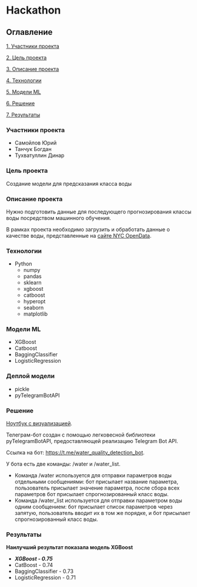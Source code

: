 # Hackathon

## Оглавление
[1. Участники проекта](https://github.com/Xjoraas74/MPTI-DS-Hackathon-1/edit/master/README.md#Участники-проекта)

[2. Цель проекта](https://github.com/Xjoraas74/MPTI-DS-Hackathon-1/edit/master/README.md#Цель-проекта)

[3. Описание проекта](https://github.com/Xjoraas74/MPTI-DS-Hackathon-1/edit/master/README.md#Описание-проекта)

[4. Технологии](https://github.com/Xjoraas74/MPTI-DS-Hackathon-1/edit/master/README.md#Описание-проекта)

[5. Модели ML](https://github.com/Xjoraas74/MPTI-DS-Hackathon-1/edit/master/README.md#Модели-ML)

[6. Решение](https://github.com/BogdanTanchuk/DataCleaningProject/edit/master/README.md#Решение)

[7. Результаты](https://github.com/BogdanTanchuk/DataCleaningProject/edit/master/README.md#Результаты)

### Участники проекта
  - Самойлов Юрий
  - Танчук Богдан
  - Тухватуллин Динар

### Цель проекта
Создание модели для предсказания класса воды

### Описание проекта
Нужно подготовить данные для последующего прогнозирования классы воды посредством машинного обучения.

В рамках проекта необходимо загрузить и обработать данные о качестве воды, представленные на [сайте NYC OpenData](https://data.cityofnewyork.us/Environment/Drinking-Water-Quality-Distribution-Monitoring-Dat/bkwf-xfky).

### Технологии
  - Python
    * numpy
    * pandas
    * sklearn
    * xgboost
    * catboost
    * hyperopt
    * seaborn
    * matplotlib

### Модели ML
  - XGBoost
  - Catboost
  - BaggingClassifier
  - LogisticRegression

### Деплой модели
  - pickle
  - pyTelegramBotAPI

### Решение
[Ноутбук с визуализацией](https://github.com/Xjoraas74/MPTI-DS-Hackathon-1/blob/master/Hackathon.ipynb).


Телеграм-бот создан с помощью легковесной библиотеки pyTelegramBotAPI, предоставляющей реализацию Telegram Bot API.

Ссылка на бот: https://t.me/water_quality_detection_bot.

У бота есть две команды: /water и /water_list.
  - Команда /water используется для отправки параметров воды отдельными сообщениями: бот присылает название параметра, пользователь присылает значение параметра, после сбора всех параметров бот присылает спрогнозированный класс воды.
  - Команда /water_list используется для отправки параметром воды одним сообщением: бот присылает список параметров через запятую, пользователь вводит их в том же порядке, и бот присылает спрогнозированный класс воды.

### Результаты
**Наилучший результат показала модель XGBoost**
  - ***XGBoost - 0.75***
  - CatBoost - 0.74
  - BaggingClassifier - 0.73
  - LogisticRegression - 0.71